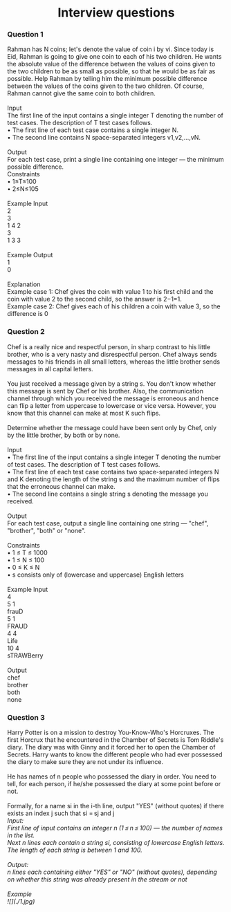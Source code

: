 <h1 align="center">Interview questions</h1>
<h3>Question 1</h3>
Rahman has N coins; let's denote the value of coin i by vi. Since today is Eid, Rahman is going to give 
one coin to each of his two children. He wants the absolute value of the difference between the values of 
coins given to the two children to be as small as possible, so that he would be as fair as possible.
Help Rahman by telling him the minimum possible difference between the values of the coins given to 
the two children. Of course, Rahman cannot give the same coin to both children.<br><br>
Input<br>
The first line of the input contains a single integer T denoting the number of test cases. The description 
of T test cases follows.<br>
• The first line of each test case contains a single integer N.<br>
• The second line contains N space-separated integers v1,v2,…,vN.<br><br>
Output<br>
For each test case, print a single line containing one integer — the minimum possible difference.<br>
Constraints<br>
• 1≤T≤100<br>
• 2≤N≤105<br><br>
Example Input<br>
2<br>
3<br>
1 4 2<br>
3<br>
1 3 3<br><br>
Example Output<br>
1<br>
0<br><br>
Explanation<br>
Example case 1: Chef gives the coin with value 1 to his first child and the coin with value 2 to the second 
child, so the answer is 2−1=1.<br>
Example case 2: Chef gives each of his children a coin with value 3, so the difference is 0<br>
<h3>Question 2</h3>
Chef is a really nice and respectful person, in sharp contrast to his little brother, who is a very nasty and 
disrespectful person. Chef always sends messages to his friends in all small letters, whereas the little 
brother sends messages in all capital letters.<br><br>
You just received a message given by a string s. You don't know whether this message is sent by Chef or 
his brother. Also, the communication channel through which you received the message is erroneous and 
hence can flip a letter from uppercase to lowercase or vice versa. However, you know that this channel 
can make at most K such flips.<br><br>
Determine whether the message could have been sent only by Chef, only by the little brother, by both or 
by none.<br><br>
Input<br>
• The first line of the input contains a single integer T denoting the number of test cases. The 
description of T test cases follows.<br>
• The first line of each test case contains two space-separated integers N and K denoting the length of 
the string s and the maximum number of flips that the erroneous channel can make.<br>
• The second line contains a single string s denoting the message you received.<br><br>
Output<br>
For each test case, output a single line containing one string — "chef", "brother", "both" or "none".<br><br>
Constraints<br>
• 1 ≤ T ≤ 1000<br>
• 1 ≤ N ≤ 100<br>
• 0 ≤ K ≤ N<br>
• s consists only of (lowercase and uppercase) English letters<br><br>
Example
Input<br>
4<br>
5 1<br>
frauD<br>
5 1<br>
FRAUD<br>
4 4<br>
Life<br>
10 4<br>
sTRAWBerry<br><br>
Output<br>
chef<br>
brother<br>
both<br>
none<br>
<h3>Question 3</h3>
Harry Potter is on a mission to destroy You-Know-Who's Horcruxes. The first Horcrux that he 
encountered in the Chamber of Secrets is Tom Riddle's diary. The diary was with Ginny and it 
forced her to open the Chamber of Secrets. Harry wants to know the different people who had 
ever possessed the diary to make sure they are not under its influence.<br><br>
He has names of n people who possessed the diary in order. You need to tell, for each person, if 
he/she possessed the diary at some point before or not. <br><br>
Formally, for a name si in the i-th line, output "YES" (without quotes) if there exists an index j 
such that si = sj and j<i otherwise, output "NO" (without quotes).<br><br>
Input:<br>
First line of input contains an integer n (1 ≤ n ≤ 100) — the number of names in the list.<br>
Next n lines each contain a string si, consisting of lowercase English letters. The length of each 
string is between 1 and 100.<br><br>
Output:<br>
n lines each containing either "YES" or "NO" (without quotes), depending on whether this string 
was already present in the stream or not<br><br>
Example<br>
![](./1.jpg)
